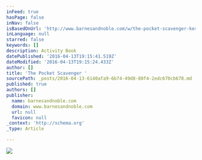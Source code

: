 ```yaml
---
inFeed: true
hasPage: false
inNav: false
isBasedOnUrl: 'http://www.barnesandnoble.com/w/the-pocket-scavenger-keri-smith/1111674213'
inLanguage: null
starred: false
keywords: []
description: Activity Book
datePublished: '2016-04-13T19:15:41.519Z'
dateModified: '2016-04-13T19:15:24.433Z'
author: []
title: 'The Pocket Scavenger '
sourcePath: _posts/2016-04-13-6140afa9-6b74-49d8-80f4-2edc670cb678.md
published: true
authors: []
publisher:
  name: barnesandnoble.com
  domain: www.barnesandnoble.com
  url: null
  favicon: null
_context: 'http://schema.org'
_type: Article

---
```

![](https://s3-us-west-2.amazonaws.com/the-grid-img/p/ddb7dd15eb66befca9b64b15293e405279219f12.jpg)